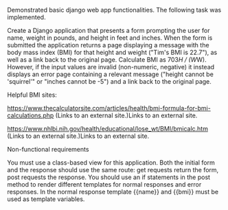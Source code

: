 Demonstrated basic django web app functionalities. The following task was implemented.

Create a Django application that presents a form prompting the user for name, weight in pounds, and height in feet and inches. When the form is submitted the application returns a page displaying a message with the body mass index (BMI) for that height and weight ("Tim's BMI is 22.7"), as well as a link back to the original page. Calculate BMI as 703*H / (W*W). However, if the input values are invalid (non-numeric, negative) it instead displays an error page containing a relevant message ("height cannot be 'squirrel'" or "inches cannot be -5") and a link back to the original page. 

Helpful BMI sites:

https://www.thecalculatorsite.com/articles/health/bmi-formula-for-bmi-calculations.php (Links to an external site.)Links to an external site. 

https://www.nhlbi.nih.gov/health/educational/lose_wt/BMI/bmicalc.htm (Links to an external site.)Links to an external site. 

Non-functional requirements

You must use a class-based view for this application. Both the initial form and the response should use the same route: get requests return the form, post requests the response. You should use an if statements in the post method to render different templates for normal responses and error responses. In the normal response template {{name}} and {{bmi}} must be used as template variables.

